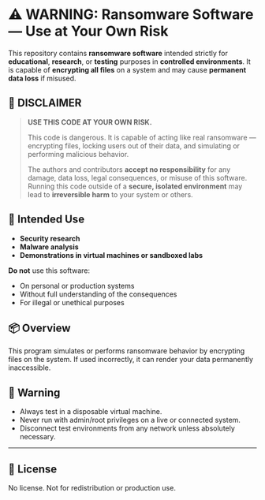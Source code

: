 # ⚠️ WARNING: Ransomware Software — Use at Your Own Risk

This repository contains **ransomware software** intended strictly for **educational**, **research**, or **testing** purposes in **controlled environments**. It is capable of **encrypting all files** on a system and may cause **permanent data loss** if misused.

## 🚨 DISCLAIMER

> **USE THIS CODE AT YOUR OWN RISK.**
>
> This code is dangerous. It is capable of acting like real ransomware — encrypting files, locking users out of their data, and simulating or performing malicious behavior.
>
> The authors and contributors **accept no responsibility** for any damage, data loss, legal consequences, or misuse of this software. Running this code outside of a **secure, isolated environment** may lead to **irreversible harm** to your system or others.

## 🧪 Intended Use

- **Security research**
- **Malware analysis**
- **Demonstrations in virtual machines or sandboxed labs**

**Do not** use this software:
- On personal or production systems
- Without full understanding of the consequences
- For illegal or unethical purposes

## 📦 Overview

This program simulates or performs ransomware behavior by encrypting files on the system. If used incorrectly, it can render your data permanently inaccessible.

## 🔐 Warning

- Always test in a disposable virtual machine.
- Never run with admin/root privileges on a live or connected system.
- Disconnect test environments from any network unless absolutely necessary.

---

## 📄 License

No license. Not for redistribution or production use.
